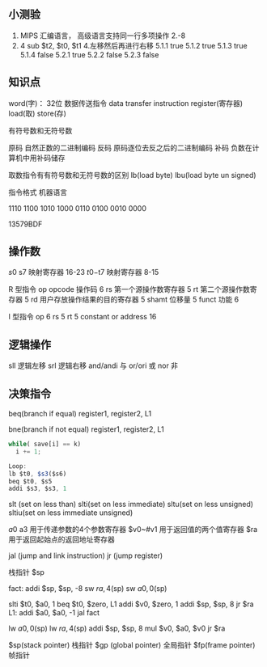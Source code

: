 ## 小测验
1. MIPS 汇编语言， 高级语言支持同一行多项操作
2.-8
3. 4 sub $t2, $t0, $t1
4.左移然后再进行右移
5.1.1 true
5.1.2 true
5.1.3 true
5.1.4 false
5.2.1 true
5.2.2 false
5.2.3 false

## 知识点
word(字)： 32位
数据传送指令  data transfer instruction
register(寄存器)
load(取)
store(存)

有符号数和无符号数


原码   自然正数的二进制编码
反码   原码逐位去反之后的二进制编码
补码   负数在计算机中用补码储存

取数指令有有符号数和无符号数的区别 lb(load byte)  lbu(load byte un
signed)

指令格式
机器语言

1110 1100 1010 1000 0110 0100 0010 0000

13579BDF



## 操作数
$s0~$s7 映射寄存器 16-23
$t0-$t7 映射寄存器 8-15


R 型指令
op  opcode 操作码  6
rs 第一个源操作数寄存器 5
rt 第二个源操作数寄存器 5
rd 用户存放操作结果的目的寄存器 5
shamt 位移量 5
funct 功能 6

I 型指令
op 6
rs 5
rt 5
constant or address 16


## 逻辑操作
sll 逻辑左移
srl 逻辑右移
and/andi 与
or/ori 或
nor 非

## 决策指令
beq(branch if equal) register1, register2, L1

bne(branch if not equal) register1, register2, L1

```javascript
while( save[i] == k)
  i += 1;

Loop:
lb $t0, $s3($s6)
beq $t0, $s5
addi $s3, $s3, 1
```

slt (set on less than)
slti(set on less immediate)
sltu(set on less unsigned)
sltiu(set on less immediate unsigned)

$a0~$a3 用于传递参数的4个参数寄存器
$v0~#v1 用于返回值的两个值寄存器
$ra 用于返回起始点的返回地址寄存器

jal (jump and link instruction)
jr (jump register)

栈指针 $sp

fact:
addi  $sp, $sp, -8
sw $ra, 4($sp)
sw $a0, 0($sp)

slti $t0, $a0, 1
beq $t0, $zero, L1
addi $v0, $zero, 1
addi $sp, $sp, 8
jr $ra
L1: addi $a0, $a0, -1
jal fact

lw $a0, 0($sp)
lw $ra, 4($sp)
addi $sp, $sp, 8
mul $v0, $a0, $v0
jr $ra



$sp(stack pointer) 栈指针
$gp (global pointer) 全局指针
$fp(frame pointer) 帧指针


